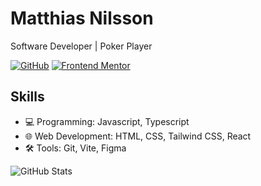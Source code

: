 <!-- Your Name -->
# Matthias Nilsson

Software Developer | Poker Player

[![GitHub](https://img.shields.io/badge/-ralfislask-black?style=flat-square&logo=github&link=https://github.com/johndoe)](https://github.com/ralfislask)
[![Frontend Mentor](https://img.shields.io/badge/-Frontend%20Mentor-orange?style=flat-square&logo=frontendmentor&link=https://www.frontendmentor.io/profile/RalfiSlask)](https://www.frontendmentor.io/profile/RalfiSlask)

## Skills
- 💻 Programming: Javascript, Typescript
- 🌐 Web Development: HTML, CSS, Tailwind CSS, React
- 🛠️ Tools: Git, Vite, Figma

<!-- GitHub Stats -->
![GitHub Stats](https://github-readme-stats.vercel.app/api?username=ralfislask&show_icons=true&theme=radical)



